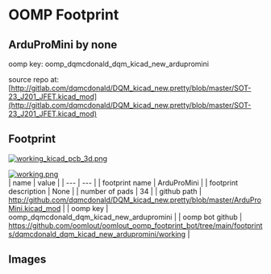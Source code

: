 # OOMP Footprint  
## ArduProMini  by none  
  
oomp key: oomp_dqmcdonald_dqm_kicad_new_ardupromini  
  
source repo at: [http://gitlab.com/dqmcdonald/DQM_kicad_new.pretty/blob/master/SOT-23_J201_JFET.kicad_mod](http://gitlab.com/dqmcdonald/DQM_kicad_new.pretty/blob/master/SOT-23_J201_JFET.kicad_mod)  
## Footprint  
  
[![working_kicad_pcb_3d.png](working_kicad_pcb_3d_600.png)](working_kicad_pcb_3d.png)  
  
[![working.png](working_600.png)](working.png)  
| name | value | 
| --- | --- | 
| footprint name | ArduProMini | 
| footprint description | None | 
| number of pads | 34 | 
| github path | http://github.com/dqmcdonald/DQM_kicad_new.pretty/blob/master/ArduProMini.kicad_mod | 
| oomp key | oomp_dqmcdonald_dqm_kicad_new_ardupromini | 
| oomp bot github | https://github.com/oomlout/oomlout_oomp_footprint_bot/tree/main/footprints/dqmcdonald_dqm_kicad_new_ardupromini/working | 
## Images  
